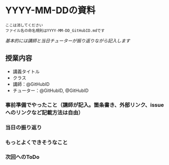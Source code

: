 # YYYY-MM-DDの資料

```
ここは消してください
ファイル名の命名規則はYYYY-MM-DD_GitHubID.mdです
```

*基本的には講師と当日チューターが振り返りながら記入します*

## 授業内容

- 講義タイトル
- クラス
- 講師：@GitHubID
- チューター：@GitHubID, @GitHubID

### 事前準備でやったこと（講師が記入。箇条書き、外部リンク、issueへのリンクなど記載方法は自由）

### 当日の振り返り

### もっとよくできそうなこと

### 次回へのToDo